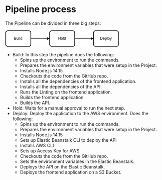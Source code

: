# Pipeline process

The Pipeline can be divided in three big steps:

![Pipeline](./PipelineFlow.png)

- Build: In this step the pipeline does the following:
    - Spins up the environment to run the commands.
    - Prepares the environment variables that were setup in the Project.
    - Installs Node.js 14.15
    - Checkouts the code from the GitHub repo.
    - Installs all the dependencies of the frontend application.
    - Installs all the dependencies of the API.
    - Runs the Linting on the frontend application.
    - Builds the frontend application.
    - Builds the API.
- Hold: Waits for a manual approval to run the next step.
- Deploy: Deploy the application to the AWS environment. Does the following:
    - Spins up the environment to run the commands.
    - Prepares the environment variables that were setup in the Project.
    - Installs Node.js 14.15
    - Sets up Elastic Beanstalk CLI to deploy the API
    - Installs AWS CLI
    - Sets up Access Key for AWS
    - Checkouts the code from the GitHub repo.
    - Sets the environment variables in the Elastic Beanstalk.
    - Deploys the API on the Elastic Beanstalk.
    - Deploys the frontend application on a S3 Bucket.